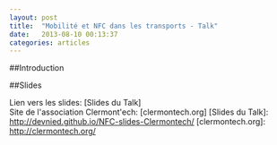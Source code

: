 ```yaml
---
layout: post
title:  "Mobilité et NFC dans les transports - Talk"
date:   2013-08-10 00:13:37
categories: articles
---
```

##Introduction

##Slides

Lien vers les slides: [Slides du Talk]<br/>
Site de l'association Clermont'ech:  [clermontech.org]
[Slides du Talk]: http://devnied.github.io/NFC-slides-Clermontech/
[clermontech.org]: http://clermontech.org/